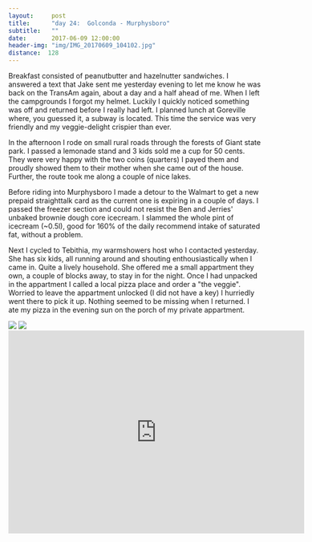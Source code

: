 ```yaml
---
layout:     post
title:      "day 24:  Golconda - Murphysboro"
subtitle:   ""
date:       2017-06-09 12:00:00
header-img: "img/IMG_20170609_104102.jpg"
distance:  128
---
```


Breakfast consisted of peanutbutter and hazelnutter sandwiches.
I answered a text that Jake sent me yesterday evening to let me know he was back on the TransAm again, about a day and a half ahead of me.
When I left the campgrounds I forgot my helmet.
Luckily I quickly noticed something was off and returned before I really had left.
I planned lunch at Goreville where, you guessed it, a subway is located.
This time the service was very friendly and my veggie-delight crispier than ever.

In the afternoon I rode on small rural roads through the forests of Giant state park.
I passed a lemonade stand and 3 kids sold me a cup for 50 cents.
They were very happy with the two coins (quarters) I payed them and proudly showed them to their mother when she came out of the house.
Further, the route took me along a couple of nice lakes.

Before riding into Murphysboro I made a detour to the Walmart to get a new prepaid straighttalk card as the current one is expiring in a couple of days.
I passed the freezer section and could not resist the Ben and Jerries' unbaked brownie dough core icecream.
I slammed the whole pint of icecream (~0.5l), good for 160% of the daily recommend intake of saturated fat, without a problem.

Next I cycled to Tebithia, my warmshowers host who I contacted yesterday.
She has six kids, all running around and shouting enthousiastically when I came in.
Quite a lively household.
She offered me a small appartment they own, a couple of blocks away, to stay in for the night.
Once I had unpacked in the appartment I called a local pizza place and order a "the veggie".
Worried to leave the appartment unlocked (I did not have a key) I hurriedly went there to pick it up.
Nothing seemed to be missing when I returned.
I ate my pizza in the evening sun on the porch of my private appartment.


<img src="{{ site.baseurl }}/img/IMG_20170609_132723.jpg">
<span class="caption text-muted"></span>

<img src="{{ site.baseurl }}/img/IMG_20170609_135019.jpg">
<span class="caption text-muted"></span>



<iframe height='405' width='590' frameborder='0' allowtransparency='true' scrolling='no' src='https://www.strava.com/activities/1028810817/embed/b8870e9ff3b2baa3685e3e24d74ff4ed33390591'></iframe>
